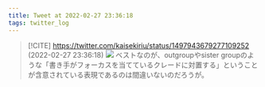 ```yaml
---
title: Tweet at 2022-02-27 23:36:18
tags: twitter_log
---
```


> [!CITE] https://twitter.com/kaisekiriu/status/1497943679277109252 (2022-02-27 23:36:18)
> ![](https://twitter.com/kaisekiriu/status/1497943679277109252)
> ベストなのが、outgroupやsister groupのような「書き手がフォーカスを当てているクレードに対置する」ということが含意されている表現であるのは間違いないのだろうが。
